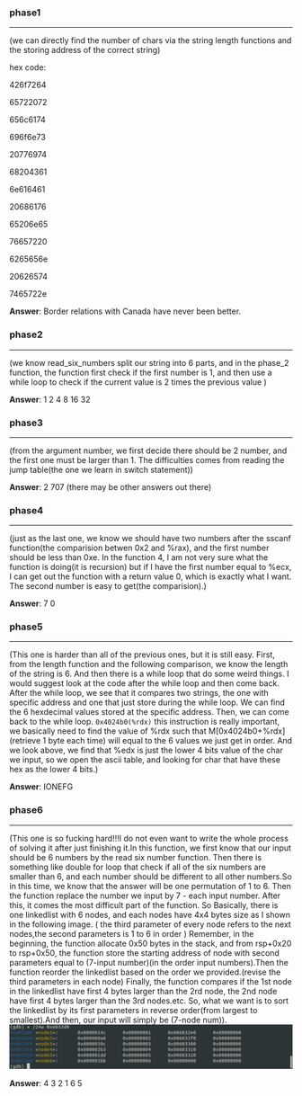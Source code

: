 ### phase1
---
(we can directly find the number of chars via the string length functions and the storing address of the correct string)

hex code:

426f7264

65722072

656c6174

696f6e73

20776974

68204361

6e616461

20686176

65206e65

76657220

6265656e

20626574

7465722e

**Answer**: Border relations with Canada have never been better.


### phase2
---
(we know read_six_numbers split our string into 6 parts, and in the phase_2 function, the function first check if the first number is 1, and then use a while loop to check if the current value is 2 times the previous value )

**Answer**: 1 2 4 8 16 32 


### phase3
---
(from the argument number, we first decide there should be 2 number, and the first one must be larger than 1. The difficulties comes from reading the jump table(the one we learn in switch statement))

**Answer**: 2 707	(there may be other answers out there)


### phase4
---
(just as the last one, we know we should have two numbers after the sscanf function(the comparision betwen 0x2 and %rax), and the first number should be less than 0xe. In the function 4, I am not very sure what the function is doing(it is recursion) but if I have the first number equal to %ecx, I can get out the function with a return value 0, which is exactly what I want. The second number is easy to get(the comparision).)

**Answer**: 7 0


### phase5
---
(This one is harder than all of the previous ones, but it is still easy. First, from the length function and the following comparison, we know the length of the string is 6. And then there is a while loop that do some weird things. I would suggest look at the code after the while loop and then come back. After the while loop, we see that it compares two strings, the one with specific address and one that just store during the while loop. We can find the 6 hexdecimal values stored at the specific address. Then, we can come back to the while loop. `0x4024b0(%rdx)` this instruction is really important, we basically need to find the value of %rdx such that M[0x4024b0+%rdx](retrieve 1 byte each time) will equal to the 6 values we just get in order. And we look above, we find that %edx is just the lower 4 bits value of the char we input, so we open the ascii table, and looking for char that have these hex as the lower 4 bits.)

**Answer**: IONEFG


### phase6
---
(This one is so fucking hard!!!I do not even want to write the whole process of solving it after just finishing it.In this function, we first know that our input should be 6 numbers by the read six number function. Then there is something like double for loop that check if all of the six numbers are smaller than 6, and each number should be different to all other numbers.So in this time, we know that the answer will be one permutation of 1 to 6. Then the function replace the number we input by 7 - each input number. After this, it comes the most difficult part of the function. So Basically, there is one linkedlist with 6 nodes, and each nodes have 4x4 bytes size as I shown in the following image. ( the third parameter of every node refers to the next nodes,the second parameters is 1 to 6 in order ) Remember, in the beginning, the function allocate 0x50 bytes in the stack, and from rsp+0x20 to rsp+0x50, the function store the starting address of node with second parameters equal to (7-input number)(in the order input numbers).Then the function reorder the linkedlist based on the order we provided.(revise the third parameters in each node) Finally, the function compares if the 1st node in the linkedlist have first 4 bytes larger than the 2rd node, the 2nd node have first 4 bytes larger than the 3rd nodes.etc. So, what we want is to sort the linkedlist by its first parameters in reverse order(from largest to smallest).And then, our input will simply be (7-node num)).
![](linkedlist.png)

**Answer**: 4 3 2 1 6 5